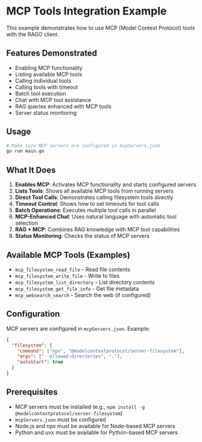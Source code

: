 # MCP Tools Integration Example

This example demonstrates how to use MCP (Model Context Protocol) tools with the RAGO client.

## Features Demonstrated

- Enabling MCP functionality
- Listing available MCP tools
- Calling individual tools
- Calling tools with timeout
- Batch tool execution
- Chat with MCP tool assistance
- RAG queries enhanced with MCP tools
- Server status monitoring

## Usage

```bash
# Make sure MCP servers are configured in mcpServers.json
go run main.go
```

## What It Does

1. **Enables MCP**: Activates MCP functionality and starts configured servers
2. **Lists Tools**: Shows all available MCP tools from running servers
3. **Direct Tool Calls**: Demonstrates calling filesystem tools directly
4. **Timeout Control**: Shows how to set timeouts for tool calls
5. **Batch Operations**: Executes multiple tool calls in parallel
6. **MCP-Enhanced Chat**: Uses natural language with automatic tool selection
7. **RAG + MCP**: Combines RAG knowledge with MCP tool capabilities
8. **Status Monitoring**: Checks the status of MCP servers

## Available MCP Tools (Examples)

- `mcp_filesystem_read_file` - Read file contents
- `mcp_filesystem_write_file` - Write to files
- `mcp_filesystem_list_directory` - List directory contents
- `mcp_filesystem_get_file_info` - Get file metadata
- `mcp_websearch_search` - Search the web (if configured)

## Configuration

MCP servers are configured in `mcpServers.json`. Example:

```json
{
  "filesystem": {
    "command": ["npx", "@modelcontextprotocol/server-filesystem"],
    "args": ["--allowed-directories", "."],
    "autoStart": true
  }
}
```

## Prerequisites

- MCP servers must be installed (e.g., `npm install -g @modelcontextprotocol/server-filesystem`)
- `mcpServers.json` must be configured
- Node.js and npx must be available for Node-based MCP servers
- Python and uvx must be available for Python-based MCP servers